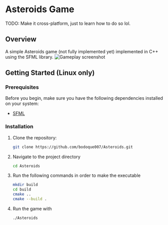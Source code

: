 # Asteroids Game
TODO: Make it cross-platform, just to learn how to do so lol.
## Overview
A simple Asteroids game (not fully implemented yet) implemented in C++ using the SFML library.
![Gameplay screenshot](https://github.com/user-attachments/assets/f43beabd-7945-43a5-9554-24c7ba1e53a2)

## Getting Started (Linux only)
### Prerequisites
Before you begin, make sure you have the following dependencies installed on your system:

- [SFML](https://www.sfml-dev.org/download.php)

### Installation
1. Clone the repository:
   ```bash
   git clone https://github.com/bodoque007/Asteroids.git
   ```
2. Navigate to the project directory
    ```bash
    cd Asteroids
    ```
3. Run the following commands in order to make the executable
    ```bash
    mkdir build
    cd build
    cmake ..
    cmake --build .
    ```
4. Run the game with
    ```bash
    ./Asteroids
    ```
